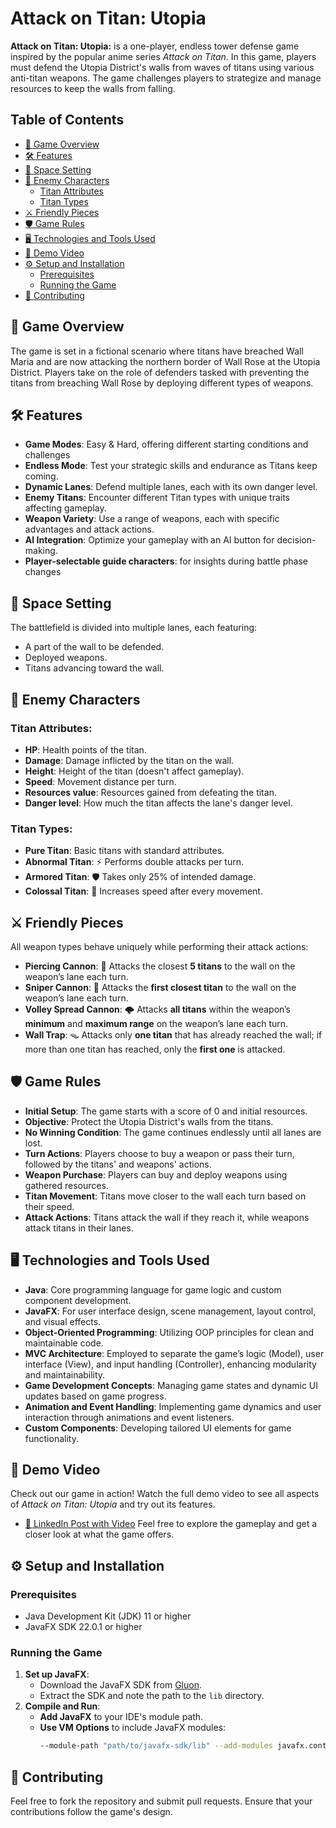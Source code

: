 # Attack on Titan: Utopia
**Attack on Titan: Utopia:** is a one-player, endless tower defense game inspired by the popular anime series *Attack on Titan*. In this game, players must defend the Utopia District's walls from waves of titans using various anti-titan weapons. The game challenges players to strategize and manage resources to keep the walls from falling.
## Table of Contents
- [🚀 Game Overview](#-game-overview)
- [🛠 Features](#-features)
- [🏰 Space Setting](#-space-setting)
- [👺 Enemy Characters](#-enemy-characters)
   - [Titan Attributes](#titan-attributes)
   - [Titan Types](#titan-types)
- [⚔️ Friendly Pieces](#-friendly-pieces)
- [🛡️ Game Rules](#-game-rules)
- [🖥️ Technologies and Tools Used](#-technologies-and-tools-used)
- [🎥 Demo Video](#-demo-video)
- [⚙️ Setup and Installation](#-setup-and-installation)
   - [Prerequisites](#prerequisites)
   - [Running the Game](#running-the-game)
- [🤝 Contributing](#-contributing)
## 🚀 Game Overview
The game is set in a fictional scenario where titans have breached Wall Maria and are now attacking the northern border of Wall Rose at the Utopia District. Players take on the role of defenders tasked with preventing the titans from breaching Wall Rose by deploying different types of weapons.
## 🛠 Features
- **Game Modes**: Easy & Hard, offering different starting conditions and challenges
- **Endless Mode**: Test your strategic skills and endurance as Titans keep coming.
- **Dynamic Lanes**: Defend multiple lanes, each with its own danger level.
- **Enemy Titans**: Encounter different Titan types with unique traits affecting gameplay.
- **Weapon Variety**: Use a range of weapons, each with specific advantages and attack actions.
- **AI Integration**: Optimize your gameplay with an AI button for decision-making.
- **Player-selectable guide characters**: for insights during battle phase changes
## 🏰 Space Setting
The battlefield is divided into multiple lanes, each featuring:
- A part of the wall to be defended.
- Deployed weapons.
- Titans advancing toward the wall.
## 👺 Enemy Characters
### Titan Attributes:
- **HP**: Health points of the titan.
- **Damage**: Damage inflicted by the titan on the wall.
- **Height**: Height of the titan (doesn't affect gameplay).
- **Speed**: Movement distance per turn.
- **Resources value**: Resources gained from defeating the titan.
- **Danger level**: How much the titan affects the lane's danger level.
### Titan Types:
- **Pure Titan**: Basic titans with standard attributes.
- **Abnormal Titan**: ⚡ Performs double attacks per turn.
- **Armored Titan**: 🛡️ Takes only 25% of intended damage.
- **Colossal Titan**: 💨 Increases speed after every movement.
## ⚔️ Friendly Pieces
All weapon types behave uniquely while performing their attack actions:
- **Piercing Cannon**: 🎯 Attacks the closest **5 titans** to the wall on the weapon’s lane each turn.
- **Sniper Cannon**: 🔭 Attacks the **first closest titan** to the wall on the weapon’s lane each turn.
- **Volley Spread Cannon**: 🌩️ Attacks **all titans** within the weapon’s **minimum** and **maximum range** on the weapon’s lane each turn.
- **Wall Trap**: 🪤 Attacks only **one titan** that has already reached the wall; if more than one titan has reached, only the **first one** is attacked.
## 🛡️ Game Rules
- **Initial Setup**: The game starts with a score of 0 and initial resources.
- **Objective**: Protect the Utopia District's walls from the titans.
- **No Winning Condition**: The game continues endlessly until all lanes are lost.
- **Turn Actions**: Players choose to buy a weapon or pass their turn, followed by the titans' and weapons' actions.
- **Weapon Purchase**: Players can buy and deploy weapons using gathered resources.
- **Titan Movement**: Titans move closer to the wall each turn based on their speed.
- **Attack Actions**: Titans attack the wall if they reach it, while weapons attack titans in their lanes.
## 🖥️ Technologies and Tools Used
- **Java**: Core programming language for game logic and custom component development.
- **JavaFX**: For user interface design, scene management, layout control, and visual effects.
- **Object-Oriented Programming**: Utilizing OOP principles for clean and maintainable code.
- **MVC Architecture**: Employed to separate the game’s logic (Model), user interface (View), and input handling (Controller), enhancing modularity and maintainability.
- **Game Development Concepts**: Managing game states and dynamic UI updates based on game progress.
- **Animation and Event Handling**: Implementing game dynamics and user interaction through animations and event listeners.
- **Custom Components**: Developing tailored UI elements for game functionality.
## 🎥 Demo Video
Check out our game in action! Watch the full demo video to see all aspects of *Attack on Titan: Utopia* and try out its features.
- [🔗 LinkedIn Post with Video](https://www.linkedin.com/posts/activity-7213468099470098432-5Bdz?utm_source=share&utm_medium=member_desktop)
Feel free to explore the gameplay and get a closer look at what the game offers.
## ⚙️ Setup and Installation
### Prerequisites
- Java Development Kit (JDK) 11 or higher
- JavaFX SDK 22.0.1 or higher
### Running the Game
1. **Set up JavaFX**:
    - Download the JavaFX SDK from [Gluon](https://gluonhq.com/products/javafx/).
    - Extract the SDK and note the path to the `lib` directory.
2. **Compile and Run**:
    - **Add JavaFX** to your IDE's module path.
    - **Use VM Options** to include JavaFX modules:
      ```sh
      --module-path "path/to/javafx-sdk/lib" --add-modules javafx.controls,javafx.fxml,javafx.media
      ```
## 🤝 Contributing
Feel free to fork the repository and submit pull requests. Ensure that your contributions follow the game's design.